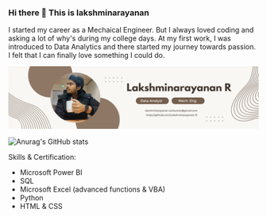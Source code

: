 ### Hi there 👋 This is lakshminarayanan

I started my career as a Mechaical Engineer. But I always loved coding and asking a lot of why's during my college days. At my first work, I was introduced to Data Analytics and there started my journey towards passion. I felt that I can finally love something I could do.

<img src="Lakshminarayanan R.png">

![Anurag's GitHub stats](https://github-readme-stats.vercel.app/api?username=Lakshminarayanan-R&show_icons=true&theme=transparent)

Skills & Certification:
- Microsoft Power BI
- SQL
- Microsoft Excel (advanced functions & VBA)
- Python
- HTML & CSS

<!--
**Lakshminarayanan-R/Lakshminarayanan-R** is a ✨ _special_ ✨ repository because its `README.md` (this file) appears on your GitHub profile.

Here are some ideas to get you started:

- 🔭 I’m currently working on ...
- 🌱 I’m currently learning ...
- 👯 I’m looking to collaborate on ...
- 🤔 I’m looking for help with ...
- 💬 Ask me about ...
- 📫 How to reach me: ...
- 😄 Pronouns: ...
- ⚡ Fun fact: ...
-->
